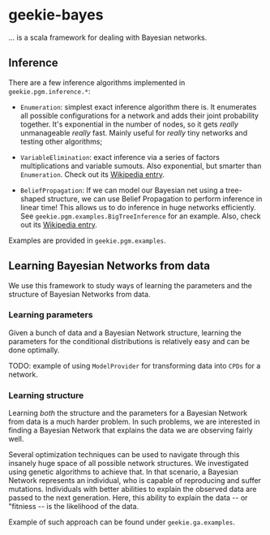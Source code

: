 # geekie-bayes

... is a scala framework for dealing with Bayesian networks.

## Inference

There are a few inference algorithms implemented in `geekie.pgm.inference.*`:

* `Enumeration`: simplest exact inference algorithm there is. It enumerates all possible configurations for a network and adds their joint probability together. It's exponential in the number of nodes, so it gets _really_ unmanageable _really_ fast. Mainly useful for _really_ tiny networks and testing other algorithms;


* `VariableElimination`: exact inference via a series of factors multiplications and variable sumouts. Also exponential, but smarter than `Enumeration`. Check out its [Wikipedia entry](https://en.wikipedia.org/wiki/Variable_elimination).


* `BeliefPropagation`: If we can model our Bayesian net using a tree-shaped structure, we can use Belief Propagation to perform inference in linear time! This allows us to do inference in huge networks efficiently. See `geekie.pgm.examples.BigTreeInference` for an example. Also, check out its [Wikipedia entry](https://en.wikipedia.org/wiki/Belief_propagation).

Examples are provided in `geekie.pgm.examples`.

## Learning Bayesian Networks from data

We use this framework to study ways of learning the parameters and the structure of Bayesian Networks from data.

### Learning parameters

Given a bunch of data and a Bayesian Network structure, learning the parameters for the conditional distributions is relatively easy and can be done optimally.

TODO: example of using `ModelProvider` for transforming data into `CPDs` for a network.


### Learning structure

Learning _both_ the structure and the parameters for a Bayesian Network from data is a much harder problem. In such problems, we are interested in finding a Bayesian Network that explains the data we are observing fairly well.

Several optimization techniques can be used to navigate through this insanely huge space of all possible network structures. We investigated using genetic algorithms to achieve that. In that scenario, a Bayesian Network represents an individual, who is capable of reproducing and suffer mutations. Individuals with better abilities to explain the observed data are passed to the next generation. Here, this ability to explain the data -- or "fitniess -- is the likelihood of the data.

Example of such approach can be found under `geekie.ga.examples`.
